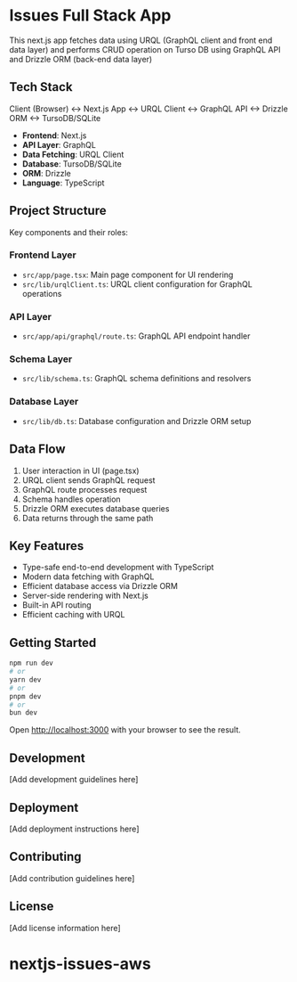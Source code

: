 # Issues Full Stack App

This next.js app fetches data using URQL (GraphQL client and front end data layer) and performs CRUD operation on Turso DB using GraphQL API and Drizzle ORM (back-end data layer)

## Tech Stack

Client (Browser) <-> Next.js App <-> URQL Client <-> GraphQL API <-> Drizzle ORM <-> TursoDB/SQLite

- **Frontend**: Next.js
- **API Layer**: GraphQL
- **Data Fetching**: URQL Client
- **Database**: TursoDB/SQLite
- **ORM**: Drizzle
- **Language**: TypeScript

## Project Structure

Key components and their roles:

### Frontend Layer

- `src/app/page.tsx`: Main page component for UI rendering
- `src/lib/urqlClient.ts`: URQL client configuration for GraphQL operations

### API Layer

- `src/app/api/graphql/route.ts`: GraphQL API endpoint handler

### Schema Layer

- `src/lib/schema.ts`: GraphQL schema definitions and resolvers

### Database Layer

- `src/lib/db.ts`: Database configuration and Drizzle ORM setup

## Data Flow

1. User interaction in UI (page.tsx)
2. URQL client sends GraphQL request
3. GraphQL route processes request
4. Schema handles operation
5. Drizzle ORM executes database queries
6. Data returns through the same path

## Key Features

- Type-safe end-to-end development with TypeScript
- Modern data fetching with GraphQL
- Efficient database access via Drizzle ORM
- Server-side rendering with Next.js
- Built-in API routing
- Efficient caching with URQL

## Getting Started

```bash
npm run dev
# or
yarn dev
# or
pnpm dev
# or
bun dev
```

Open [http://localhost:3000](http://localhost:3000) with your browser to see the result.

## Development

[Add development guidelines here]

## Deployment

[Add deployment instructions here]

## Contributing

[Add contribution guidelines here]

## License

[Add license information here]
# nextjs-issues-aws
